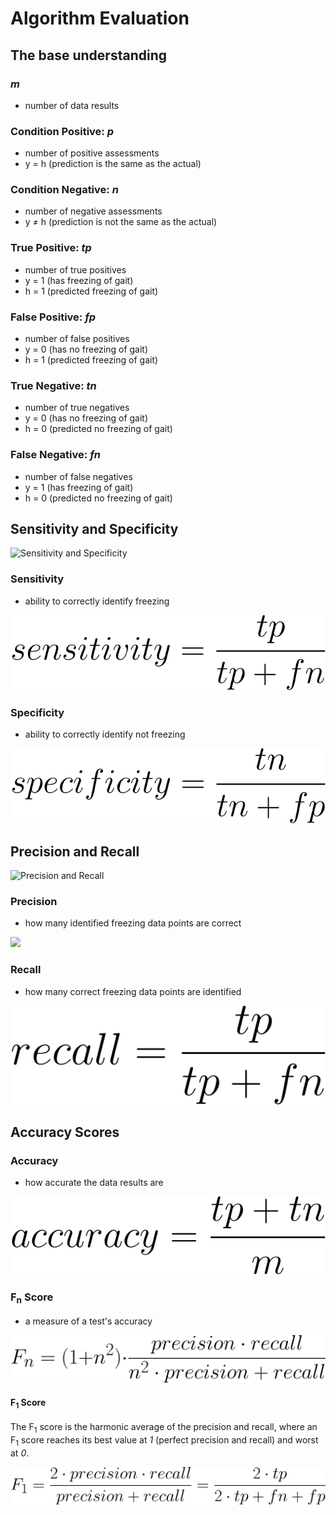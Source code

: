 # Algorithm Evaluation

## The base understanding

### _m_
- number of data results


### Condition Positive: _p_ 
- number of positive assessments
- y = h (prediction is the same as the actual)

### Condition Negative: _n_ 
- number of negative assessments
- y ≠ h (prediction is not the same as the actual)


### True Positive: _tp_ 
- number of true positives
- y = 1 (has freezing of gait)
- h = 1 (predicted freezing of gait)

### False Positive: _fp_ 
- number of false positives
- y = 0 (has no freezing of gait)
- h = 1 (predicted freezing of gait)

### True Negative: _tn_ 
- number of true negatives
- y = 0 (has no freezing of gait)
- h = 0 (predicted no freezing of gait)

### False Negative: _fn_ 
- number of false negatives
- y = 1 (has freezing of gait)
- h = 0 (predicted no freezing of gait)

## Sensitivity and Specificity

![Sensitivity and Specificity](https://upload.wikimedia.org/wikipedia/commons/thumb/e/e7/Sensitivity_and_specificity.svg/525px-Sensitivity_and_specificity.svg.png)

### Sensitivity
- ability to correctly identify freezing
<img src="../../images/sensitivity.svg" />

### Specificity
- ability to correctly identify not freezing
<img src="../../images/specificity.svg" />

## Precision and Recall

![Precision and Recall](https://upload.wikimedia.org/wikipedia/commons/thumb/2/26/Precisionrecall.svg/525px-Precisionrecall.svg.png)

### Precision
- how many identified freezing data points are correct
<img src="../../images/precision.svg" />

### Recall
- how many correct freezing data points are identified
<img src="../../images/recall.svg" />

## Accuracy Scores

### Accuracy
- how accurate the data results are
<img src="../../images/accuracy.svg" />

### F<sub>n</sub> Score
- a measure of a test's accuracy
<img src="../../images/fn.svg" />

#### F<sub>1</sub> Score
The F<sub>1</sub> score is the harmonic average of the precision and recall, where an F<sub>1</sub> score reaches its best value at _1_ (perfect precision and recall) and worst at _0_.

![f<sub>1</sub>](../../images/f1.svg)
